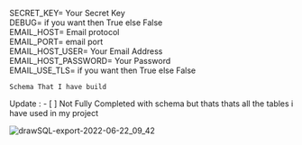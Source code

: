 SECRET_KEY= Your Secret Key\
DEBUG= if you want then True else False\
EMAIL_HOST= Email protocol\
EMAIL_PORT= email port\
EMAIL_HOST_USER= Your Email Address\
EMAIL_HOST_PASSWORD= Your Password\
EMAIL_USE_TLS= if you want then True else False




`Schema That I have build`

 Update : - [ ] Not Fully Completed with schema but thats thats all the tables i have used in my project


![drawSQL-export-2022-06-22_09_42](https://user-images.githubusercontent.com/105751918/174942086-8a000a8e-a7d8-4fba-9a94-a8f82f0e8b40.png)
